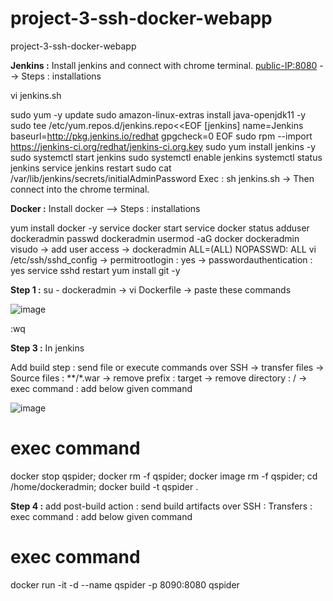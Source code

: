 # project-3-ssh-docker-webapp
project-3-ssh-docker-webapp 

**Jenkins :** Install jenkins and connect with chrome terminal. <public-IP:8080> --> Steps : installations 

vi jenkins.sh 

sudo yum -y update
sudo amazon-linux-extras install java-openjdk11 -y
sudo tee /etc/yum.repos.d/jenkins.repo<<EOF
[jenkins]
name=Jenkins
baseurl=http://pkg.jenkins.io/redhat
gpgcheck=0
EOF
sudo rpm --import https://jenkins-ci.org/redhat/jenkins-ci.org.key
sudo yum install jenkins -y
sudo systemctl start jenkins
sudo systemctl enable jenkins
systemctl status jenkins
service jenkins restart
sudo cat /var/lib/jenkins/secrets/initialAdminPassword
Exec : sh jenkins.sh → Then connect into the chrome terminal.


**Docker :** Install docker  -->   Steps : installations

yum install docker -y
service docker start
service docker status
adduser dockeradmin
passwd dockeradmin
usermod -aG docker dockeradmin
visudo → add user access → dockeradmin ALL=(ALL) NOPASSWD: ALL
vi /etc/ssh/sshd_config → permitrootlogin : yes → passwordauthentication : yes 
service sshd restart
yum install git -y


**Step 1 :** su - dockeradmin → vi Dockerfile → paste these commands

![image](https://github.com/ajit40/project-3-ssh-docker-webapp/assets/120071904/0403172c-45fa-450c-abdd-8d05a5f78f22)

:wq

**Step 3 :** In jenkins

Add build step : send file or execute commands over SSH → transfer files → Source files : **/*.war → remove prefix : target → remove directory : / → exec command : add below given command

![image](https://github.com/ajit40/project-3-ssh-docker-webapp/assets/120071904/7a613164-b672-45a2-b9c0-b61020e12f17)

# exec command
docker stop qspider;
docker rm -f qspider;
docker image rm -f qspider;
cd /home/dockeradmin;
docker build -t qspider .

**Step 4 :** add post-build action : send build artifacts over SSH : Transfers : exec command :  add below given command

# exec command
docker run -it -d --name qspider -p 8090:8080 qspider
